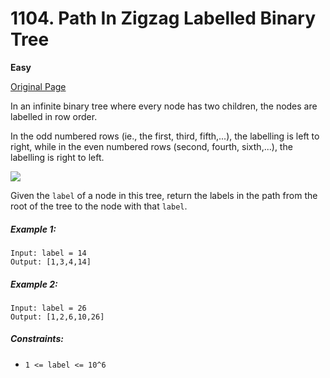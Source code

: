 # 1104. Path In Zigzag Labelled Binary Tree

**Easy**

[Original Page](https://leetcode.com/contest/weekly-contest-143/problems/path-in-zigzag-labelled-binary-tree/)

In an infinite binary tree where every node has two children, the nodes are labelled in row order.

In the odd numbered rows (ie., the first, third, fifth,...), the labelling is left to right, while in the even numbered rows (second, fourth, sixth,...), the labelling is right to left.

![](https://assets.leetcode.com/uploads/2019/06/24/tree.png)

Given the `label` of a node in this tree, return the labels in the path from the root of the tree to the node with that `label`.

##### Example 1:
```
Input: label = 14
Output: [1,3,4,14]
```

##### Example 2: 
```
Input: label = 26
Output: [1,2,6,10,26]
```

##### Constraints:
- `1 <= label <= 10^6`
